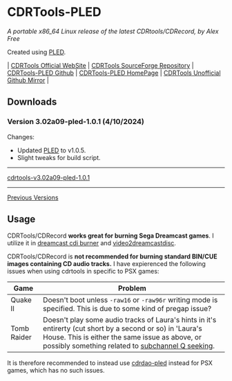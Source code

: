 # CDRTools-PLED

_A portable x86_64 Linux release of the latest CDRtools/CDRecord, by Alex Free_

Created using [PLED](https://alex-free.github.io/pled).

| [CDRTools Official WebSite](https://cdrtools.sourceforge.net/private/cdrecord.html) | [CDRTools SourceForge Repository](https://sourceforge.net/projects/cdrtools/) | [CDRTools-PLED Github](https://alex-free.github.io/cdrtools-pled) | [CDRTools-PLED HomePage](https://alex-free.github.io/cdrtools) | [CDRTools Unofficial Github Mirror](https://github.com/alex-free/cdrtools) |

## Downloads

### Version 3.02a09-pled-1.0.1 (4/10/2024)

Changes:

*   Updated [PLED](https://alex-free.github.io/pled) to v1.0.5.
*   Slight tweaks for build script.

--------

[cdrtools-v3.02a09-pled-1.0.1](https://github.com/alex-free/cdrtools-pled/releases/download/v1.0.1/cdrtools-v3.02a09-pled-1.0.1-linux-x86_64.zip)

--------

[Previous Versions](changelog.md)

## Usage

CDRTools/CDRecord **works great for burning Sega Dreamcast games**. I utilize it in [dreamcast cdi burner](https://alex-free.github.io/dcdib) and [video2dreamcastdisc](https://alex-free.github.io/video2dreamcastdisc).

CDRTools/CDRecord is **not recommended for burning standard BIN/CUE images containing CD audio tracks.** I have expierenced the following issues when using cdrtools in specific to PSX games:

| Game | Problem |
|------|---------|
| Quake II | Doesn't boot unless `-raw16` or `-raw96r` writing mode is specified. This is due to some kind of pregap issue? |
| Tomb Raider | Doesn't play some audio tracks of Laura's hints in it's entirerty (cut short by a second or so) in 'Laura's House. This is either the same issue as above, or possibly something related to [subchannel Q seeking](https://www.psx-place.com/threads/ninja-shadow-of-darkness-patch-by-krhacken.30709/). |

It is therefore recommended to instead use [cdrdao-pled](https://alex-free.github.io/cdrdao) instead for PSX games, which has no such issues.
